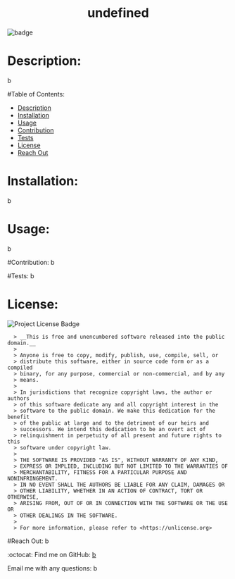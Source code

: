 
  # <h1 align="center">undefined</h1>

  ![badge](https://img.shields.io/badge/license-Unlicensed-blue)

  # Description:
  b

  #Table of Contents:
  - [Description](#description)
  - [Installation](#installation)
  - [Usage](#usage)
  - [Contribution](#contribution)
  - [Tests](#tests)
  - [License](#license)
  - [Reach Out](#reachout)

  # Installation:
  b

  # Usage:
  b

  #Contribution:
  b

  #Tests:
  b

  
  # License:
  ![Project License Badge](https://img.shields.io/badge/license-Unlicensed-blue)

  
      > __This is free and unencumbered software released into the public domain.__
      > 
      > Anyone is free to copy, modify, publish, use, compile, sell, or
      > distribute this software, either in source code form or as a compiled
      > binary, for any purpose, commercial or non-commercial, and by any
      > means.
      > 
      > In jurisdictions that recognize copyright laws, the author or authors
      > of this software dedicate any and all copyright interest in the
      > software to the public domain. We make this dedication for the benefit
      > of the public at large and to the detriment of our heirs and
      > successors. We intend this dedication to be an overt act of
      > relinquishment in perpetuity of all present and future rights to this
      > software under copyright law.
      > 
      > THE SOFTWARE IS PROVIDED "AS IS", WITHOUT WARRANTY OF ANY KIND,
      > EXPRESS OR IMPLIED, INCLUDING BUT NOT LIMITED TO THE WARRANTIES OF
      > MERCHANTABILITY, FITNESS FOR A PARTICULAR PURPOSE AND NONINFRINGEMENT.
      > IN NO EVENT SHALL THE AUTHORS BE LIABLE FOR ANY CLAIM, DAMAGES OR
      > OTHER LIABILITY, WHETHER IN AN ACTION OF CONTRACT, TORT OR OTHERWISE,
      > ARISING FROM, OUT OF OR IN CONNECTION WITH THE SOFTWARE OR THE USE OR
      > OTHER DEALINGS IN THE SOFTWARE.
      > 
      > For more information, please refer to <https://unlicense.org>
      
  

  #Reach Out:
  b

  :octocat: Find me on GitHub: [b](https://github.com/b)
  
  Email me with any questions: b<br /><br />
